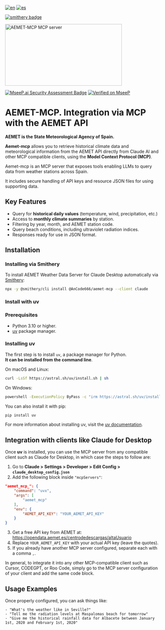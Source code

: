 [![en](https://img.shields.io/badge/lang-en-red.svg)](README.md)
[![es](https://img.shields.io/badge/lang-es-yellow.svg)](README_es.md)

[![smithery badge](https://smithery.ai/badge/@AnCode666/aemet-mcp)](https://smithery.ai/server/@AnCode666/aemet-mcp)

<a href="https://glama.ai/mcp/servers/@AnCode666/aemet-mcp">
  <img width="380" height="200" src="https://glama.ai/mcp/servers/@AnCode666/aemet-mcp/badge" alt="AEMET-MCP MCP server" />
</a>

[![MseeP.ai Security Assessment Badge](https://mseep.net/pr/ancode666-aemet-mcp-badge.png)](https://mseep.ai/app/ancode666-aemet-mcp)
[![Verified on MseeP](https://mseep.ai/badge.svg)](https://mseep.ai/app/f1e68928-2b8e-4bdd-8a3f-9dd2a7f122b5)

# AEMET-MCP. Integration via MCP with the AEMET API

**AEMET is the State Meteorological Agency of Spain.**

**Aemet-mcp** allows you to retrieve historical climate data and meteorological information from the AEMET API directly from Claude AI and other MCP compatible clients, using the **Model Context Protocol (MCP)**.

Aemet-mcp is an MCP server that exposes tools enabling LLMs to query data from weather stations across Spain.

It includes secure handling of API keys and resource JSON files for using supporting data.

## Key Features

- Query for **historical daily values** (temperature, wind, precipitation, etc.)
- Access to **monthly climate summaries** by station.
- Filtering by year, month, and AEMET station code.
- Query beach conditions, including ultraviolet radiation indices.
- Responses ready for use in JSON format.

## Installation

### Installing via Smithery

To install AEMET Weather Data Server for Claude Desktop automatically via [Smithery](https://smithery.ai/server/@AnCode666/aemet-mcp):

```bash
npx -y @smithery/cli install @AnCode666/aemet-mcp --client claude
```

### Install with uv

### Prerequisites

- Python 3.10 or higher.
- [uv](https://docs.astral.sh/uv/getting-started/installation/) package manager.

### Installing uv

The first step is to install `uv`, a package manager for Python.  
**It can be installed from the command line**.

On macOS and Linux:

```bash
curl -LsSf https://astral.sh/uv/install.sh | sh
```

On Windows:  

```bash
powershell -ExecutionPolicy ByPass -c "irm https://astral.sh/uv/install.ps1 | iex"
```

You can also install it with pip:  

```bash
pip install uv
```

For more information about installing uv, visit the [uv documentation](https://docs.astral.sh/uv/getting-started/installation/).

## Integration with clients like Claude for Desktop

Once **uv** is installed, you can use the MCP server from any compatible client such as Claude for Desktop, in which case the steps to follow are:

1. Go to **Claude > Settings > Developer > Edit Config > `claude_desktop_config.json`**
2. Add the following block inside `"mcpServers"`:

```json
"aemet_mcp_": {
    "command": "uvx",
    "args": [
        "aemet_mcp"
    ],
    "env": {
        "AEMET_API_KEY": "YOUR_AEMET_API_KEY"
    }
}
```

3. Get a free API key from AEMET at: <https://opendata.aemet.es/centrodedescargas/altaUsuario>
4. Replace `YOUR_AEMET_API_KEY` with your actual API key (leave the quotes).
5. If you already have another MCP server configured, separate each with a comma `,`.

In general, to integrate it into any other MCP-compatible client such as Cursor, CODEGPT, or Roo Code, simply go to the MCP server configuration of your client and add the same code block.

## Usage Examples

Once properly configured, you can ask things like:

```
- "What's the weather like in Seville?"
- "Tell me the radiation levels at Maspalomas beach for tomorrow"
- "Give me the historical rainfall data for Albacete between January 1st, 2020 and February 1st, 2020"
```
